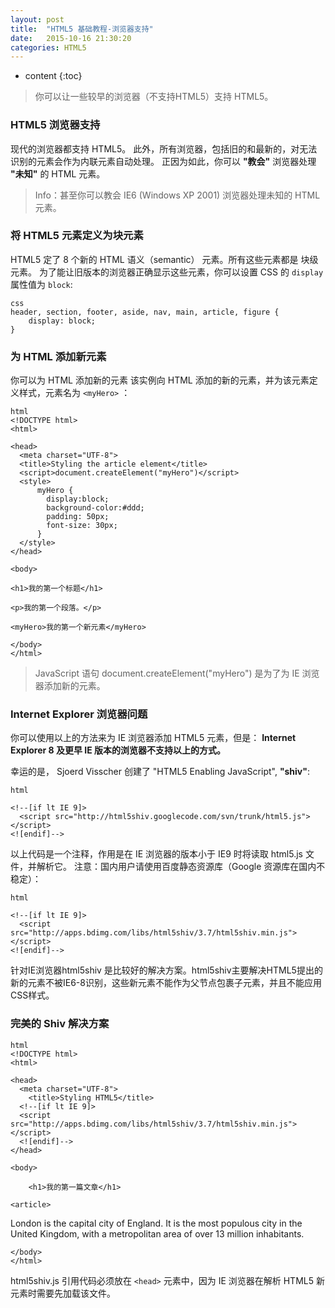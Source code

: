 ```yaml
---
layout: post
title:  "HTML5 基础教程-浏览器支持"
date:   2015-10-16 21:30:20
categories: HTML5
---
```


* content
{:toc}

> 你可以让一些较早的浏览器（不支持HTML5）支持 HTML5。

### HTML5 浏览器支持

现代的浏览器都支持 HTML5。
此外，所有浏览器，包括旧的和最新的，对无法识别的元素会作为内联元素自动处理。
正因为如此，你可以 **"教会"** 浏览器处理 **"未知"** 的 HTML 元素。

> Info：甚至你可以教会 IE6 (Windows XP 2001) 浏览器处理未知的 HTML 元素。

### 将 HTML5 元素定义为块元素

HTML5 定了 8 个新的 HTML 语义（semantic） 元素。所有这些元素都是 块级 元素。
为了能让旧版本的浏览器正确显示这些元素，你可以设置 CSS 的 `display` 属性值为 `block`:

    css
    header, section, footer, aside, nav, main, article, figure {
        display: block; 
    }
    

### 为 HTML 添加新元素

你可以为 HTML 添加新的元素
该实例向 HTML 添加的新的元素，并为该元素定义样式，元素名为 `<myHero>` ：

    html
    <!DOCTYPE html>
    <html>

    <head>
      <meta charset="UTF-8">
      <title>Styling the article element</title>
      <script>document.createElement("myHero")</script>
      <style>
          myHero {
            display:block;
            background-color:#ddd;
            padding: 50px;
            font-size: 30px;
          }  
      </style>
    </head>

    <body>

    <h1>我的第一个标题</h1>

    <p>我的第一个段落。</p>

    <myHero>我的第一个新元素</myHero>

    </body>
    </html>
    

> JavaScript 语句 document.createElement("myHero") 是为了为 IE 浏览器添加新的元素。

### Internet Explorer 浏览器问题

你可以使用以上的方法来为 IE 浏览器添加 HTML5 元素，但是：
**Internet Explorer 8 及更早 IE 版本的浏览器不支持以上的方式。**

幸运的是， Sjoerd Visscher 创建了 "HTML5 Enabling JavaScript", **"shiv"**:
    
    html

    <!--[if lt IE 9]>
      <script src="http://html5shiv.googlecode.com/svn/trunk/html5.js"></script>
    <![endif]-->
    

以上代码是一个注释，作用是在 IE 浏览器的版本小于 IE9 时将读取 html5.js 文件，并解析它。
注意：国内用户请使用百度静态资源库（Google 资源库在国内不稳定）：

    html

    <!--[if lt IE 9]>
      <script src="http://apps.bdimg.com/libs/html5shiv/3.7/html5shiv.min.js"></script>
    <![endif]-->
    

针对IE浏览器html5shiv 是比较好的解决方案。html5shiv主要解决HTML5提出的新的元素不被IE6-8识别，这些新元素不能作为父节点包裹子元素，并且不能应用CSS样式。

### 完美的 Shiv 解决方案

    html
    <!DOCTYPE html>
    <html>

    <head>
      <meta charset="UTF-8">
        <title>Styling HTML5</title>
      <!--[if lt IE 9]>
      <script src="http://apps.bdimg.com/libs/html5shiv/3.7/html5shiv.min.js"></script>
      <![endif]-->
    </head>

    <body>

        <h1>我的第一篇文章</h1>

    <article>
London is the capital city of England. It is the most populous city in the United Kingdom, with a metropolitan area of over 13 million inhabitants.
    </article>

    </body>
    </html>
    


html5shiv.js 引用代码必须放在 `<head>` 元素中，因为 IE 浏览器在解析 HTML5 新元素时需要先加载该文件。

